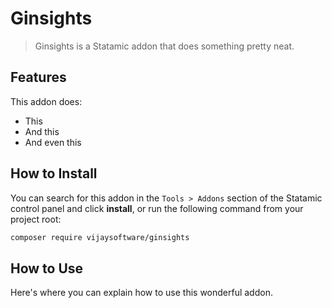# Ginsights

> Ginsights is a Statamic addon that does something pretty neat.

## Features

This addon does:

- This
- And this
- And even this

## How to Install

You can search for this addon in the `Tools > Addons` section of the Statamic control panel and click **install**, or run the following command from your project root:

``` bash
composer require vijaysoftware/ginsights
```

## How to Use

Here's where you can explain how to use this wonderful addon.
